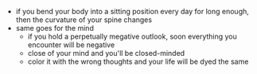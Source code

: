 - if you bend your body into a sitting position every day for long enough, then the curvature of your spine changes
- same goes for the mind
	- if you hold a perpetually megative outlook, soon everything you encounter will be negative
	- close of your mind and you'll be closed-minded
	- color it with the wrong thoughts and your life will be dyed the same